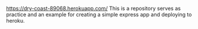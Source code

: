 https://dry-coast-89068.herokuapp.com/
This is a repository serves as practice and an example for creating a simple express app and deploying to heroku.
